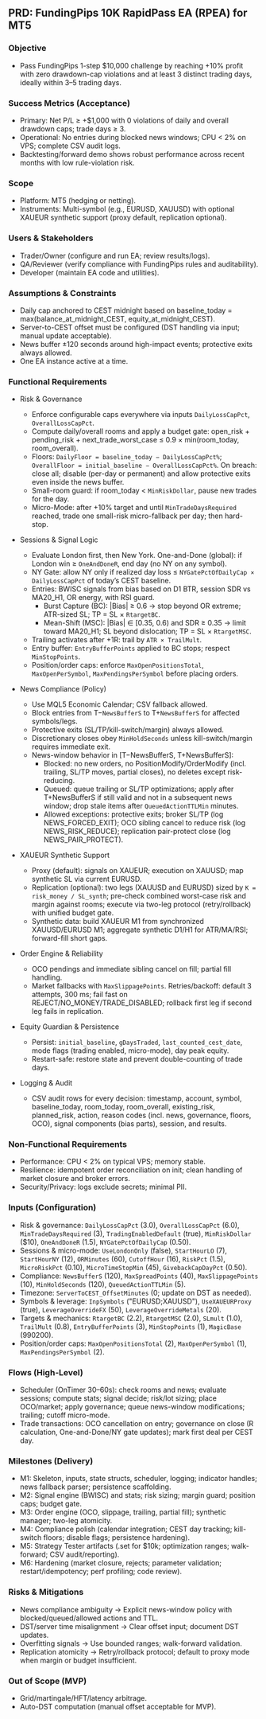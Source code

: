 ## PRD: FundingPips 10K RapidPass EA (RPEA) for MT5

### Objective
- Pass FundingPips 1-step $10,000 challenge by reaching +10% profit with zero drawdown-cap violations and at least 3 distinct trading days, ideally within 3–5 trading days.

### Success Metrics (Acceptance)
- Primary: Net P/L ≥ +$1,000 with 0 violations of daily and overall drawdown caps; trade days ≥ 3.
- Operational: No entries during blocked news windows; CPU < 2% on VPS; complete CSV audit logs.
- Backtesting/forward demo shows robust performance across recent months with low rule-violation risk.

### Scope
- Platform: MT5 (hedging or netting).
- Instruments: Multi-symbol (e.g., EURUSD, XAUUSD) with optional XAUEUR synthetic support (proxy default, replication optional).

### Users & Stakeholders
- Trader/Owner (configure and run EA; review results/logs).
- QA/Reviewer (verify compliance with FundingPips rules and auditability).
- Developer (maintain EA code and utilities).

### Assumptions & Constraints
- Daily cap anchored to CEST midnight based on baseline_today = max(balance_at_midnight_CEST, equity_at_midnight_CEST).
- Server-to-CEST offset must be configured (DST handling via input; manual update acceptable).
- News buffer ±120 seconds around high-impact events; protective exits always allowed.
- One EA instance active at a time.

### Functional Requirements

- Risk & Governance
  - Enforce configurable caps everywhere via inputs `DailyLossCapPct`, `OverallLossCapPct`.
  - Compute daily/overall rooms and apply a budget gate: open_risk + pending_risk + next_trade_worst_case ≤ 0.9 × min(room_today, room_overall).
  - Floors: `DailyFloor = baseline_today − DailyLossCapPct%`; `OverallFloor = initial_baseline − OverallLossCapPct%`. On breach: close all; disable (per-day or permanent) and allow protective exits even inside the news buffer.
  - Small-room guard: if room_today < `MinRiskDollar`, pause new trades for the day.
  - Micro-Mode: after +10% target and until `MinTradeDaysRequired` reached, trade one small-risk micro-fallback per day; then hard-stop.

- Sessions & Signal Logic
  - Evaluate London first, then New York. One-and-Done (global): if London win ≥ `OneAndDoneR`, end day (no NY on any symbol).
  - NY Gate: allow NY only if realized day loss ≤ `NYGatePctOfDailyCap × DailyLossCapPct` of today’s CEST baseline.
  - Entries: BWISC signals from bias based on D1 BTR, session SDR vs MA20_H1, OR energy, with RSI guard.
    - Burst Capture (BC): |Bias| ≥ 0.6 → stop beyond OR extreme; ATR-sized SL; TP = SL × `RtargetBC`.
    - Mean-Shift (MSC): |Bias| ∈ [0.35, 0.6) and SDR ≥ 0.35 → limit toward MA20_H1; SL beyond dislocation; TP = SL × `RtargetMSC`.
  - Trailing activates after +1R: trail by `ATR × TrailMult`.
  - Entry buffer: `EntryBufferPoints` applied to BC stops; respect `MinStopPoints`.
  - Position/order caps: enforce `MaxOpenPositionsTotal`, `MaxOpenPerSymbol`, `MaxPendingsPerSymbol` before placing orders.

- News Compliance (Policy)
  - Use MQL5 Economic Calendar; CSV fallback allowed.
  - Block entries from T−`NewsBufferS` to T+`NewsBufferS` for affected symbols/legs.
  - Protective exits (SL/TP/kill-switch/margin) always allowed.
  - Discretionary closes obey `MinHoldSeconds` unless kill-switch/margin requires immediate exit.
  - News-window behavior in [T−NewsBufferS, T+NewsBufferS]:
    - Blocked: no new orders, no PositionModify/OrderModify (incl. trailing, SL/TP moves, partial closes), no deletes except risk-reducing.
    - Queued: queue trailing or SL/TP optimizations; apply after T+NewsBufferS if still valid and not in a subsequent news window; drop stale items after `QueuedActionTTLMin` minutes.
    - Allowed exceptions: protective exits; broker SL/TP (log NEWS_FORCED_EXIT); OCO sibling cancel to reduce risk (log NEWS_RISK_REDUCE); replication pair-protect close (log NEWS_PAIR_PROTECT).

- XAUEUR Synthetic Support
  - Proxy (default): signals on XAUEUR; execution on XAUUSD; map synthetic SL via current EURUSD.
  - Replication (optional): two legs (XAUUSD and EURUSD) sized by `K = risk_money / SL_synth`; pre-check combined worst-case risk and margin against rooms; execute via two-leg protocol (retry/rollback) with unified budget gate.
  - Synthetic data: build XAUEUR M1 from synchronized XAUUSD/EURUSD M1; aggregate synthetic D1/H1 for ATR/MA/RSI; forward-fill short gaps.

- Order Engine & Reliability
  - OCO pendings and immediate sibling cancel on fill; partial fill handling.
  - Market fallbacks with `MaxSlippagePoints`. Retries/backoff: default 3 attempts, 300 ms; fail fast on REJECT/NO_MONEY/TRADE_DISABLED; rollback first leg if second leg fails in replication.

- Equity Guardian & Persistence
  - Persist: `initial_baseline`, `gDaysTraded`, `last_counted_cest_date`, mode flags (trading enabled, micro-mode), day peak equity.
  - Restart-safe: restore state and prevent double-counting of trade days.

- Logging & Audit
  - CSV audit rows for every decision: timestamp, account, symbol, baseline_today, room_today, room_overall, existing_risk, planned_risk, action, reason codes (incl. news, governance, floors, OCO), signal components (bias parts), session, and results.

### Non-Functional Requirements
- Performance: CPU < 2% on typical VPS; memory stable.
- Resilience: idempotent order reconciliation on init; clean handling of market closure and broker errors.
- Security/Privacy: logs exclude secrets; minimal PII.

### Inputs (Configuration)
- Risk & governance: `DailyLossCapPct` (3.0), `OverallLossCapPct` (6.0), `MinTradeDaysRequired` (3), `TradingEnabledDefault` (true), `MinRiskDollar` ($10), `OneAndDoneR` (1.5), `NYGatePctOfDailyCap` (0.50).
- Sessions & micro-mode: `UseLondonOnly` (false), `StartHourLO` (7), `StartHourNY` (12), `ORMinutes` (60), `CutoffHour` (16), `RiskPct` (1.5), `MicroRiskPct` (0.10), `MicroTimeStopMin` (45), `GivebackCapDayPct` (0.50).
- Compliance: `NewsBufferS` (120), `MaxSpreadPoints` (40), `MaxSlippagePoints` (10), `MinHoldSeconds` (120), `QueuedActionTTLMin` (5).
- Timezone: `ServerToCEST_OffsetMinutes` (0; update on DST as needed).
- Symbols & leverage: `InpSymbols` ("EURUSD;XAUUSD"), `UseXAUEURProxy` (true), `LeverageOverrideFX` (50), `LeverageOverrideMetals` (20).
- Targets & mechanics: `RtargetBC` (2.2), `RtargetMSC` (2.0), `SLmult` (1.0), `TrailMult` (0.8), `EntryBufferPoints` (3), `MinStopPoints` (1), `MagicBase` (990200).
- Position/order caps: `MaxOpenPositionsTotal` (2), `MaxOpenPerSymbol` (1), `MaxPendingsPerSymbol` (2).

### Flows (High-Level)
- Scheduler (OnTimer 30–60s): check rooms and news; evaluate sessions; compute stats; signal decide; risk/lot sizing; place OCO/market; apply governance; queue news-window modifications; trailing; cutoff micro-mode.
- Trade transactions: OCO cancellation on entry; governance on close (R calculation, One-and-Done/NY gate updates); mark first deal per CEST day.

### Milestones (Delivery)
- M1: Skeleton, inputs, state structs, scheduler, logging; indicator handles; news fallback parser; persistence scaffolding.
- M2: Signal engine (BWISC) and stats; risk sizing; margin guard; position caps; budget gate.
- M3: Order engine (OCO, slippage, trailing, partial fill); synthetic manager; two-leg atomicity.
- M4: Compliance polish (calendar integration; CEST day tracking; kill-switch floors; disable flags; persistence hardening).
- M5: Strategy Tester artifacts (.set for $10k; optimization ranges; walk-forward; CSV audit/reporting).
- M6: Hardening (market closure, rejects; parameter validation; restart/idempotency; perf profiling; code review).

### Risks & Mitigations
- News compliance ambiguity → Explicit news-window policy with blocked/queued/allowed actions and TTL.
- DST/server time misalignment → Clear offset input; document DST updates.
- Overfitting signals → Use bounded ranges; walk-forward validation.
- Replication atomicity → Retry/rollback protocol; default to proxy mode when margin or budget insufficient.

### Out of Scope (MVP)
- Grid/martingale/HFT/latency arbitrage.
- Auto-DST computation (manual offset acceptable for MVP).

